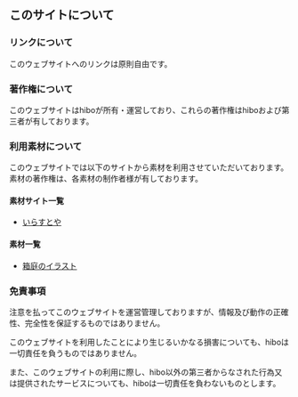 ## このサイトについて

### リンクについて

このウェブサイトへのリンクは原則自由です。

### 著作権について

このウェブサイトはhiboが所有・運営しており、これらの著作権はhiboおよび第三者が有しております。

### 利用素材について

このウェブサイトでは以下のサイトから素材を利用させていただいております。
素材の著作権は、各素材の制作者様が有しております。

#### 素材サイト一覧

* [いらすとや](https://www.irasutoya.com/)

#### 素材一覧

* [箱庭のイラスト](https://www.irasutoya.com/2019/01/blog-post_91.html)

### 免責事項

注意を払ってこのウェブサイトを運営管理しておりますが、情報及び動作の正確性、完全性を保証するものではありません。

このウェブサイトを利用したことにより生じるいかなる損害についても、hiboは一切責任を負うものではありません。

また、このウェブサイトの利用に際し、hibo以外の第三者からなされた行為又は提供されたサービスについても、hiboは一切責任を負わないものとします。


